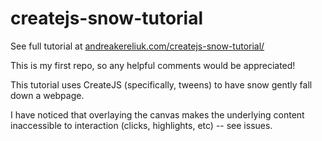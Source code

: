 createjs-snow-tutorial
======================

See full tutorial at <a href="andreakereliuk.com/createjs-snow-tutorial/">andreakereliuk.com/createjs-snow-tutorial/</a>

This is my first repo, so any helpful comments would be appreciated!

This tutorial uses CreateJS (specifically, tweens) to have snow gently fall down a webpage.

I have noticed that overlaying the canvas makes the underlying content inaccessible to interaction (clicks, highlights, etc) -- see issues.


